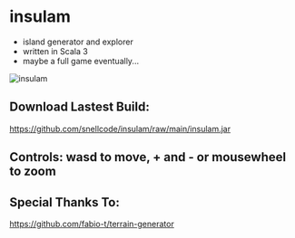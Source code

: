 # insulam
- island generator and explorer
- written in Scala 3
- maybe a full game eventually...

![insulam](http://got.solar/downloads/insulam.png)

## Download Lastest Build:
https://github.com/snellcode/insulam/raw/main/insulam.jar

## Controls: wasd to move, + and - or mousewheel to zoom

## Special Thanks To:
https://github.com/fabio-t/terrain-generator

